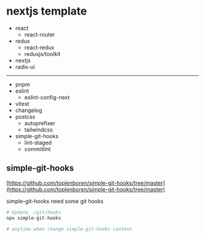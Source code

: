 # nextjs template

- react
  - react-router
- redux
  - react-redux
  - reduxjs/toolkit
- nextjs
- radix-ui

---

- pnpm
- eslint
  - eslint-config-next
- vitest
- changelog
- postcss
  - autoprefixer
  - tailwindcss
- simple-git-hooks
  - lint-staged
  - commitlint

## simple-git-hooks

[https://github.com/toplenboren/simple-git-hooks/tree/master](https://github.com/toplenboren/simple-git-hooks/tree/master)

simple-git-hooks need some git hooks

```bash
# Update ./git/hooks
npx simple-git-hooks

# anytime when change simple-git-hooks content
```
